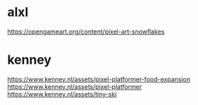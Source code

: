 ﻿# alxl
https://opengameart.org/content/pixel-art-snowflakes

# kenney
https://www.kenney.nl/assets/pixel-platformer-food-expansion
https://www.kenney.nl/assets/pixel-platformer
https://www.kenney.nl/assets/tiny-ski